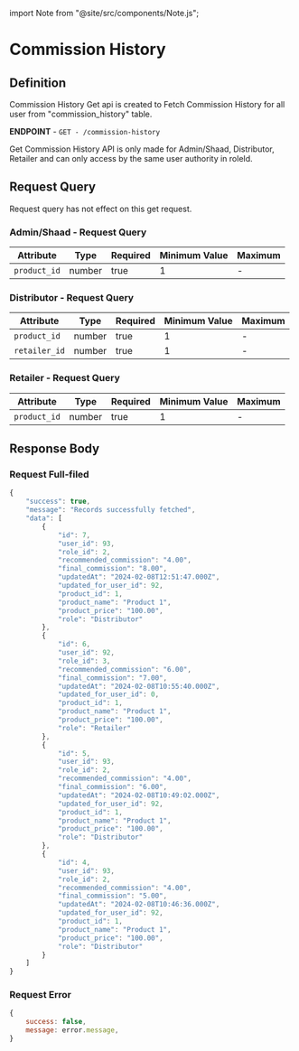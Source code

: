 
import Note from "@site/src/components/Note.js";

# Commission History

## Definition
Commission History Get api is created to Fetch Commission History for all user from "commission_history" table.

**ENDPOINT** - `GET - /commission-history`

<Note>Get Commission History API is only made for Admin/Shaad, Distributor, Retailer and can only access by the same user authority in roleId.</Note>

## Request Query
Request query has not effect on this get request.

### Admin/Shaad - Request Query 
| Attribute | Type | Required | Minimum Value | Maximum
| ---- | ---- | --------- | -------- | --------
| `product_id` | number | true | 1 | - 

### Distributor - Request Query 
| Attribute | Type | Required | Minimum Value | Maximum
| ---- | ---- | --------- | -------- | --------
| `product_id` | number | true | 1 | - 
| `retailer_id` | number | true | 1 | - 

### Retailer - Request Query 
| Attribute | Type | Required | Minimum Value | Maximum
| ---- | ---- | --------- | -------- | --------
| `product_id` | number | true | 1 | - 


## Response Body

### Request Full-filed 

```js
{
    "success": true,
    "message": "Records successfully fetched",
    "data": [
        {
            "id": 7,
            "user_id": 93,
            "role_id": 2,
            "recommended_commission": "4.00",
            "final_commission": "8.00",
            "updatedAt": "2024-02-08T12:51:47.000Z",
            "updated_for_user_id": 92,
            "product_id": 1,
            "product_name": "Product 1",
            "product_price": "100.00",
            "role": "Distributor"
        },
        {
            "id": 6,
            "user_id": 92,
            "role_id": 3,
            "recommended_commission": "6.00",
            "final_commission": "7.00",
            "updatedAt": "2024-02-08T10:55:40.000Z",
            "updated_for_user_id": 0,
            "product_id": 1,
            "product_name": "Product 1",
            "product_price": "100.00",
            "role": "Retailer"
        },
        {
            "id": 5,
            "user_id": 93,
            "role_id": 2,
            "recommended_commission": "4.00",
            "final_commission": "6.00",
            "updatedAt": "2024-02-08T10:49:02.000Z",
            "updated_for_user_id": 92,
            "product_id": 1,
            "product_name": "Product 1",
            "product_price": "100.00",
            "role": "Distributor"
        },
        {
            "id": 4,
            "user_id": 93,
            "role_id": 2,
            "recommended_commission": "4.00",
            "final_commission": "5.00",
            "updatedAt": "2024-02-08T10:46:36.000Z",
            "updated_for_user_id": 92,
            "product_id": 1,
            "product_name": "Product 1",
            "product_price": "100.00",
            "role": "Distributor"
        }
    ]
}

```

### Request Error

```js
{
    success: false,
    message: error.message,
}
```
